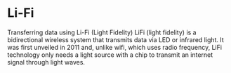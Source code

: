 # Li-Fi
Transferring data using Li-Fi (Light Fidelity)
LiFi (light fidelity) is a bidirectional wireless system that transmits data via LED or infrared light. It was first unveiled in 2011 and, unlike wifi, which uses radio frequency, LiFi technology only needs a light source with a chip to transmit an internet signal through light waves.
